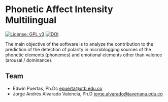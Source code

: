 # Phonetic Affect Intensity Multilingual

[![License: GPL v3](https://img.shields.io/badge/License-GPLv3-blue.svg)](https://www.gnu.org/licenses/gpl-3.0)
[![DOI](https://zenodo.org/badge/DOI/10.5281/zenodo.4301068.svg)](https://doi.org/10.5281/zenodo.4301068)

The main objective of the software is to analyze the contribution to the prediction of the detection of polarity in 
microblogging sources of the phonetic elements (phonemes) and emotional elements other than valence (arousal / dominance).

## Team

- Edwin Puertas, Ph.Dc <epuerta@utb.edu.co>
- Jorge Andrés Alvarado Valencia, Ph.D <jorge.alvarado@javeriana.edu.co>
